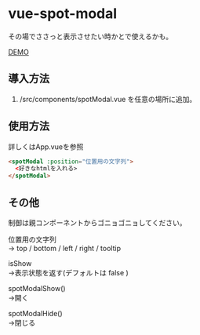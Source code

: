 # vue-spot-modal

その場でささっと表示させたい時かとで使えるかも。  

[DEMO](https://mattune.github.io/vue-spot-modal/)

## 導入方法
1. /src/components/spotModal.vue を任意の場所に追加。

## 使用方法
詳しくはApp.vueを参照  
```html
<spotModal :position="位置用の文字列">
  <好きなhtmlを入れる>
</spotModal>
```

## その他
制御は親コンポーネントからゴニョゴニョしてください。  

位置用の文字列  
→ top / bottom / left / right / tooltip
 
isShow  
→表示状態を返す(デフォルトは false )

spotModalShow()  
→開く

spotModalHide()  
→閉じる

